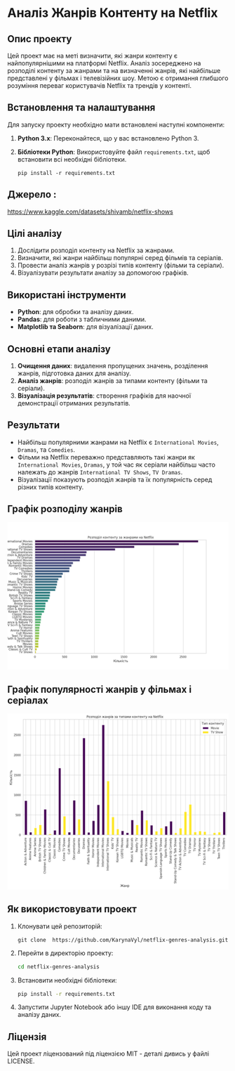 # Аналіз Жанрів Контенту на Netflix

## Опис проекту

Цей проект має на меті визначити, які жанри контенту є найпопулярнішими на платформі Netflix. Аналіз зосереджено на розподілі контенту за жанрами та на визначенні жанрів, які найбільше представлені у фільмах і телевізійних шоу. Метою є отримання глибшого розуміння переваг користувачів Netflix та трендів у контенті.

## Встановлення та налаштування

Для запуску проекту необхідно мати встановлені наступні компоненти:
1. **Python 3.x**: Переконайтеся, що у вас встановлено Python 3.
2. **Бібліотеки Python**: Використовуйте файл `requirements.txt`, щоб встановити всі необхідні бібліотеки.

   ```
   pip install -r requirements.txt
   ```

## Джерело :

https://www.kaggle.com/datasets/shivamb/netflix-shows

## Цілі аналізу
1. Дослідити розподіл контенту на Netflix за жанрами.
2. Визначити, які жанри найбільш популярні серед фільмів та серіалів.
3. Провести аналіз жанрів у розрізі типів контенту (фільми та серіали).
4. Візуалізувати результати аналізу за допомогою графіків.

## Використані інструменти
- **Python**: для обробки та аналізу даних.
- **Pandas**: для роботи з табличними даними.
- **Matplotlib та Seaborn**: для візуалізації даних.

## Основні етапи аналізу
1. **Очищення даних**: видалення пропущених значень, розділення жанрів, підготовка даних для аналізу.
2. **Аналіз жанрів**: розподіл жанрів за типами контенту (фільми та серіали).
3. **Візуалізація результатів**: створення графіків для наочної демонстрації отриманих результатів.

## Результати
- Найбільш популярними жанрами на Netflix є `International Movies`, `Dramas`, та `Comedies`.
- Фільми на Netflix переважно представляють такі жанри як `International Movies`, `Dramas`, у той час як серіали найбільш часто належать до жанрів `International TV Shows`, `TV Dramas`.
- Візуалізації показують розподіл жанрів та їх популярність серед різних типів контенту.

## Графік розподілу жанрів

![Genre Distribution](genre_distribution.png) 

## Графік популярності жанрів у фільмах і серіалах

![Genre Type Distribution](genre_type_distribution.png)

## Як використовувати проект
1. Клонувати цей репозиторій:
   ```
   git clone  https://github.com/KarynaVyl/netflix-genres-analysis.git
   ```
2. Перейти в директорію проекту:
   ```bash
   cd netflix-genres-analysis
3. Встановити необхідні бібліотеки:
   ```bash
   pip install -r requirements.txt
4. Запустити Jupyter Notebook або іншу IDE для виконання коду та аналізу даних.

## Ліцензія
Цей проект ліцензований під ліцензією MIT - деталі дивись у файлі LICENSE.


